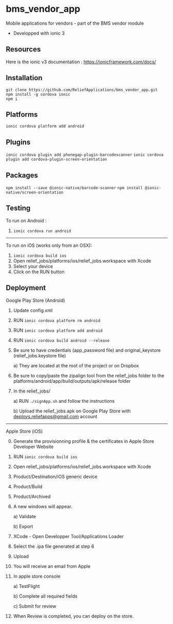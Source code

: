 # bms_vendor_app
Mobile applications for vendors - part of the BMS vendor module

- Developped with ionic 3


## Resources

Here is the ionic v3 documentation : https://ionicframework.com/docs/


## Installation

```
git clone https://github.com/ReliefApplications/bms_vendor_app.git
npm install -g cordova ionic
npm i
```
    

## Platforms

```ionic cordova platform add android```


## Plugins

```ionic cordova plugin add phonegap-plugin-barcodescanner```
```ionic cordova plugin add cordova-plugin-screen-orientation```


## Packages

```npm install --save @ionic-native/barcode-scanner```
```npm install @ionic-native/screen-orientation```


## Testing

To run on Android :

1) ```ionic cordova run android```

---

To run on iOS (works only from an OSX):

1) ```ionic cordova build ios```
2) Open relief_jobs/platforms/ios/relief_jobs.workspace with Xcode
3) Select your device 
4) Click on the RUN button


## Deployment

Google Play Store (Android)
    
1) Update config.xml

2) RUN ```ionic cordova platform rm android```

3) RUN ```ionic cordova platform add android```

4) RUN ```ionic cordova build android --release```

5) Be sure to have credentials (app_password file) and original_keystore (relief_jobs.keystore file)

    a) They are located at the root of the project or on Dropbox

6) Be sure to copy/paste the zipalign tool from the relief_jobs folder to the platforms/android/app/build/outputs/apk/release folder

7) In the relief_jobs/

    a) RUN ```./signApp.sh``` and follow the instructions

    b) Upload the relief_jobs.apk on Google Play Store with deploys.reliefapps@gmail.com account

--- 

Apple Store (iOS)

0) Generate the provisionning profile & the certificates in Apple Store Developer Website

1) RUN ```ionic cordova build ios```

2) Open relief_jobs/platforms/ios/relief_jobs.workspace with Xcode

3) Product/Destination/iOS generic device

4) Product/Build 

5) Product/Archived

6) A new windows will appear.

    a) Validate
    
    b) Export

7) XCode - Open Developper Tool/Applications Loader

8) Select the .ipa file generated at step 6

9) Upload

10) You will receive an email from Apple

11) In apple store console

     a) TestFlight 

     b) Complete all required fields

     c) Submit for review

12) When Review is completed, you can deploy on the store.
